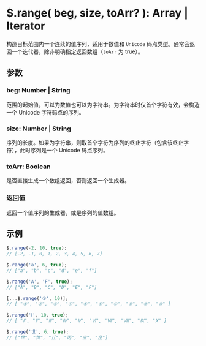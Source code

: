 # $.range( beg, size, toArr? ): Array | Iterator

构造目标范围内一个连续的值序列，适用于数值和 `Unicode` 码点类型。通常会返回一个迭代器，除非明确指定返回数组（`toArr` 为 true）。


## 参数

### beg: Number | String

范围的起始值，可以为数值也可以为字符串。为字符串时仅首个字符有效，会构造一个 Unicode 字符码点的序列。


### size: Number | String

序列的长度。如果为字符串，则取首个字符为序列的终止字符（包含该终止字符），此时序列是一个 Unicode 码点序列。


### toArr: Boolean

是否直接生成一个数组返回，否则返回一个生成器。


### 返回值

返回一个值序列的生成器，或是序列的值数组。


## 示例

```js
$.range(-2, 10, true);
// [-2, -1, 0, 1, 2, 3, 4, 5, 6, 7]

$.range('a', 6, true);
// ["a", "b", "c", "d", "e", "f"]

$.range('A', 'F', true);
// ["A", "B", "C", "D", "E", "F"]

[...$.range('①', 10)];
// [ "①", "②", "③", "④", "⑤", "⑥", "⑦", "⑧", "⑨", "⑩" ]

$.range('Ⅰ', 10, true);
// [ "Ⅰ", "Ⅱ", "Ⅲ", "Ⅳ", "Ⅴ", "Ⅵ", "Ⅶ", "Ⅷ", "Ⅸ", "Ⅹ" ]

$.range('世', 6, true);
// ["世", "丗", "丘", "丙", "业", "丛"]
```
